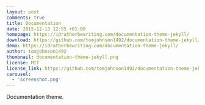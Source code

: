 ```yaml
---
layout: post
comments: true
title: Documentation
date: 2015-12-13 12:55 +01:00
homepage: https://idratherbewriting.com/documentation-theme-jekyll/
download: https://github.com/tomjohnson1492/documentation-theme-jekyll/archive/gh-pages.zip
demo: https://idratherbewriting.com/documentation-theme-jekyll/
author: tomjohnson1492
thumbnail: documentation-theme-jekyll.png
license: MIT
license_link: https://github.com/tomjohnson1492/documentation-theme-jekyll/blob/gh-pages/licenses/LICENSE.txt
carousel:
  - 'screenshot.png'
---
```


Documentation theme.
